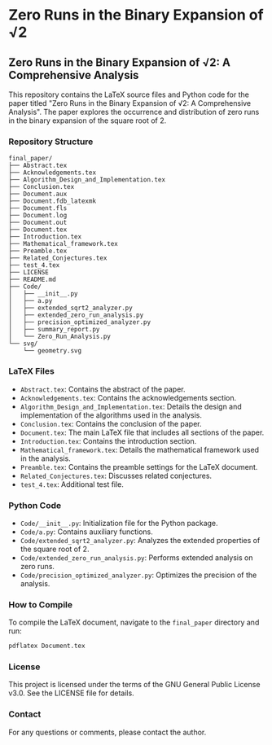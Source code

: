 # Zero Runs in the Binary Expansion of √2

## Zero Runs in the Binary Expansion of √2: A Comprehensive Analysis

This repository contains the LaTeX source files and Python code for the paper titled "Zero Runs in the Binary Expansion of √2: A Comprehensive Analysis". The paper explores the occurrence and distribution of zero runs in the binary expansion of the square root of 2.

### Repository Structure

```
final_paper/
├── Abstract.tex
├── Acknowledgements.tex
├── Algorithm_Design_and_Implementation.tex
├── Conclusion.tex
├── Document.aux
├── Document.fdb_latexmk
├── Document.fls
├── Document.log
├── Document.out
├── Document.tex
├── Introduction.tex
├── Mathematical_framework.tex
├── Preamble.tex
├── Related_Conjectures.tex
├── test_4.tex
├── LICENSE
├── README.md
├── Code/
│   ├── __init__.py
│   ├── a.py
│   ├── extended_sqrt2_analyzer.py
│   ├── extended_zero_run_analysis.py
│   ├── precision_optimized_analyzer.py
│   ├── summary_report.py
│   └── Zero_Run_Analysis.py
└── svg/
    └── geometry.svg
```


### LaTeX Files

- `Abstract.tex`: Contains the abstract of the paper.
- `Acknowledgements.tex`: Contains the acknowledgements section.
- `Algorithm_Design_and_Implementation.tex`: Details the design and implementation of the algorithms used in the analysis.
- `Conclusion.tex`: Contains the conclusion of the paper.
- `Document.tex`: The main LaTeX file that includes all sections of the paper.
- `Introduction.tex`: Contains the introduction section.
- `Mathematical_framework.tex`: Details the mathematical framework used in the analysis.
- `Preamble.tex`: Contains the preamble settings for the LaTeX document.
- `Related_Conjectures.tex`: Discusses related conjectures.
- `test_4.tex`: Additional test file.

### Python Code

- `Code/__init__.py`: Initialization file for the Python package.
- `Code/a.py`: Contains auxiliary functions.
- `Code/extended_sqrt2_analyzer.py`: Analyzes the extended properties of the square root of 2.
- `Code/extended_zero_run_analysis.py`: Performs extended analysis on zero runs.
- `Code/precision_optimized_analyzer.py`: Optimizes the precision of the analysis.

### How to Compile

To compile the LaTeX document, navigate to the `final_paper` directory and run:
```sh
pdflatex Document.tex
```

### License

This project is licensed under the terms of the GNU General Public License v3.0. See the LICENSE file for details.

### Contact

For any questions or comments, please contact the author.
